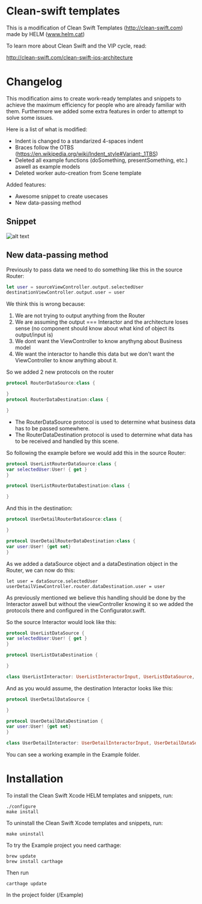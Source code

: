 # Clean-swift templates

This is a modification of Clean Swift Templates (http://clean-swift.com) made by HELM (www.helm.cat)

To learn more about Clean Swift and the VIP cycle, read:

http://clean-swift.com/clean-swift-ios-architecture

# Changelog

This modification aims to create work-ready templates and snippets to achieve the maximum efficiency for people who are already familiar with them. Furthermore we added some extra features in order to attempt to solve some issues.

Here is a list of what is modified:
* Indent is changed to a standarized 4-spaces indent
* Braces follow the OTBS (https://en.wikipedia.org/wiki/Indent_style#Variant:_1TBS)
* Deleted all example functions (doSomething, presentSomething, etc.) aswell as example models
* Deleted worker auto-creation from Scene template

Added features:
* Awesome snippet to create usecases
* New data-passing method

## Snippet
![alt text](http://helm.cat/assets/github-images/usecase-snippet.gif "Use Case Snippet")

## New data-passing method
Previously to pass data we need to do something like this in the source Router:
```swift
let user = sourceViewController.output.selectedUser
destinationViewController.output.user = user
```
We think this is wrong because:
1. We are not trying to output anything from the Router
2. We are assuming the output === Interactor and the architecture loses sense (no component should know about what kind of object its output/input is)
3. We dont want the ViewController to know anythyng about Business model
4. We want the interactor to handle this data but we don't want the ViewController to know anything about it.

So we added 2 new protocols on the router

```swift
protocol RouterDataSource:class {

}
protocol RouterDataDestination:class {

}
```
- The RouterDataSource protocol is used to determine what business data has to be passed somewhere.
- The RouterDataDestination protocol is used to determine what data has to be received and handled by this scene.

So following the example before we would add this in the source Router:
```swift 
protocol UserListRouterDataSource:class {
var selectedUser:User! { get }
}

protocol UserListRouterDataDestination:class {

}
```

And this in the destination:
```swift
protocol UserDetailRouterDataSource:class {

}

protocol UserDetailRouterDataDestination:class {
var user:User! {get set}
}
```

As we added a dataSource object and a dataDestination object in the Router, we can now do this:

```
let user = dataSource.selectedUser
userDetailViewController.router.dataDestination.user = user
```

As previously mentioned we believe this handling should be done by the Interactor aswell but without the viewController knowing it so we added the protocols there and configured in the Configurator.swift.

So the source Interactor would look like this:
```swift
protocol UserListDataSource {
var selectedUser:User! { get }
}

protocol UserListDataDestination {

}

class UserListInteractor: UserListInteractorInput, UserListDataSource, UserListDataDestination {
```

And as you would assume, the destination Interactor looks like this:

```swift
protocol UserDetailDataSource {

}

protocol UserDetailDataDestination {
var user:User! {get set}
}

class UserDetailInteractor: UserDetailInteractorInput, UserDetailDataSource, UserDetailDataDestination {
```

You can see a working example in the Example folder.

# Installation

To install the Clean Swift Xcode HELM templates and snippets, run:
```
./configure
make install
```
To uninstall the Clean Swift Xcode templates and snippets, run:
```
make uninstall
```


To try the Example project you need carthage:
```
brew update
brew install carthage
```

Then run
```
carthage update
```

In the project folder (/Example)